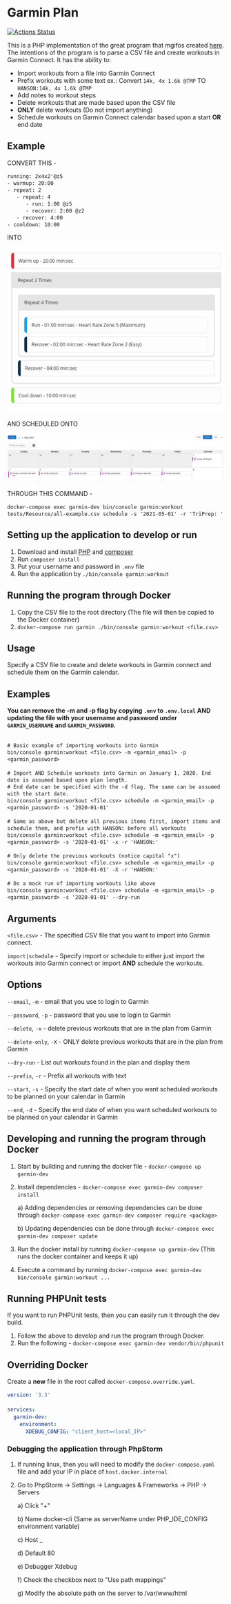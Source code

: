 # Garmin Plan

[![Actions Status](https://github.com/Raistlfiren/garmin-csv-plan/workflows/CI/badge.svg)](https://github.com/Raistlfiren/garmin-csv-plan/actions)

This is a PHP implementation of the great program that mgifos created [here](https://github.com/mgifos/quick-plan). 
The intentions of the program is to parse a CSV file and create workouts in Garmin Connect.
It has the ability to:
 - Import workouts from a file into Garmin Connect
 - Prefix workouts with some text ex.: Convert `14k, 4x 1.6k @TMP` TO `HANSON:14k, 4x 1.6k @TMP`
 - Add notes to workout steps
 - Delete workouts that are made based upon the CSV file
 - **ONLY** delete workouts (Do not import anything)  
 - Schedule workouts on Garmin Connect calendar based upon a start **OR** end date

## Example
CONVERT THIS -

```csv
running: 2x4x2'@z5
- warmup: 20:00
- repeat: 2
   - repeat: 4
      - run: 1:00 @z5
      - recover: 2:00 @z2
   - recover: 4:00
- cooldown: 10:00
```

INTO 

![Garmin Workout](./doc/img/nested-repeat-example.jpg)

AND SCHEDULED ONTO

![Garmin Calendar](./doc/img/calendar-example.jpg)

THROUGH THIS COMMAND - 

```shell
docker-compose exec garmin-dev bin/console garmin:workout tests/Resource/all-example.csv schedule -s '2021-05-01' -r 'TriPrep: '
```

## Setting up the application to develop or run
1) Download and install [PHP](https://www.php.net/) and [composer](https://getcomposer.org/)
2) Run `composer install`
3) Put your username and password in `.env` file
4) Run the application by `./bin/console garmin:workout`

## Running the program through Docker
1) Copy the CSV file to the root directory (The file will then be copied to the Docker container)
2) `docker-compose run garmin ./bin/console garmin:workout <file.csv>`

## Usage

Specify a CSV file to create and delete workouts in Garmin connect and schedule them on the Garmin calendar.

## Examples

**You can remove the -m and -p flag by copying `.env` to `.env.local` AND updating the file with your username and password under 
`GARMIN_USERNAME` and `GARMIN_PASSWORD`.**

```shell

# Basic example of importing workouts into Garmin
bin/console garmin:workout <file.csv> -m <garmin_email> -p <garmin_password>

# Import AND Schedule workouts into Garmin on January 1, 2020. End date is assumed based upon plan length.
# End date can be specified with the -d flag. The same can be assumed with the start date.
bin/console garmin:workout <file.csv> schedule -m <garmin_email> -p <garmin_password> -s '2020-01-01'

# Same as above but delete all previous items first, import items and schedule them, and prefix with HANSON: before all workouts
bin/console garmin:workout <file.csv> schedule -m <garmin_email> -p <garmin_password> -s '2020-01-01' -x -r 'HANSON:'

# Only delete the previous workouts (notice capital "x")
bin/console garmin:workout <file.csv> schedule -m <garmin_email> -p <garmin_password> -s '2020-01-01' -X -r 'HANSON:'

# Do a mock run of importing workouts like above
bin/console garmin:workout <file.csv> schedule -m <garmin_email> -p <garmin_password> -s '2020-01-01' --dry-run
```

## Arguments

`<file.csv>` - The specified CSV file that you want to import into Garmin connect.

`import|schedule` - Specify import or schedule to either just import the workouts into Garmin connect 
or import **AND** schedule the workouts.

## Options

`--email`, `-m` - email that you use to login to Garmin

`--password`, `-p` - password that you use to login to Garmin

`--delete`, `-x` - delete previous workouts that are in the plan from Garmin

`--delete-only`, `-X` - ONLY delete previous workouts that are in the plan from Garmin

`--dry-run` - List out workouts found in the plan and display them

`--prefix`, `-r` - Prefix all workouts with text

`--start`, `-s` - Specify the start date of when you want scheduled workouts to be planned on your calendar in Garmin

`--end`, `-d` - Specify the end date of when you want scheduled workouts to be planned on your calendar in Garmin

## Developing and running the program through Docker
1) Start by building and running the docker file - `docker-compose up garmin-dev`
1) Install dependencies - `docker-compose exec garmin-dev composer install`
   
    a) Adding dependencies or removing dependencies can be done through `docker-compose exec garmin-dev composer require <package>`
    
    b) Updating dependencies csn be done through `docker-compose exec garmin-dev composer update`

2) Run the docker install by running `docker-compose up garmin-dev` (This runs the docker container and keeps it up)
3) Execute a command by running `docker-compose exec garmin-dev bin/console garmin:workout ...`

## Running PHPUnit tests

If you want to run PHPUnit tests, then you can easily run it through the dev build.

1) Follow the above to develop and run the program through Docker.
2) Run the following - `docker-compose exec garmin-dev vendor/bin/phpunit`

## Overriding Docker

Create a **new** file in the root called `docker-compose.override.yaml`.

```yaml
version: '3.3'

services:
  garmin-dev:
    environment:
      XDEBUG_CONFIG: "client_host=<local_IP>"
```
### Debugging the application through PhpStorm
1) If running linux, then you will need to modify the `docker-compose.yaml` file and add your IP in place of `host.docker.internal`
2) Go to PhpStorm -> Settings -> Languages & Frameworks -> PHP -> Servers
   
   a) Click "+"
   
   b) Name docker-cli (Same as serverName under PHP_IDE_CONFIG environment variable)
   
   c) Host _
   
   d) Default 80
   
   e) Debugger Xdebug
   
   f) Check the checkbox next to "Use path mappings"
   
   g) Modify the absolute path on the server to /var/www/html
